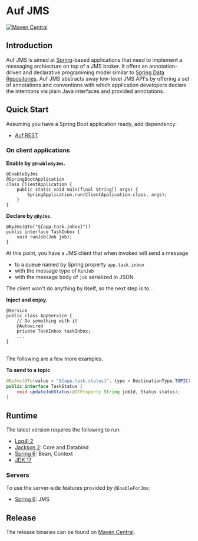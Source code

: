 # Auf JMS

[![Maven Central](https://maven-badges.herokuapp.com/maven-central/me.ehp246/auf-jms/badge.svg?style=flat-square)](https://maven-badges.herokuapp.com/maven-central/me.ehp246/auf-jms)

## Introduction
Auf JMS is aimed at <a href='https://spring.io/'>Spring</a>-based applications that need to implement a messaging archiecture on top of a JMS broker. It offers an annotation-driven and declarative programming model similar to  <a href='https://docs.spring.io/spring-data/commons/docs/current/reference/html/#repositories'>Spring Data Repositories</a>. Auf JMS abstracts away low-level JMS API's by offering a set of annotations and conventions with which application developers declare the intentions via plain Java interfaces and provided annotations. 

## Quick Start

Assuming you have a Spring Boot application ready, add dependency:

* [Auf REST](https://mvnrepository.com/artifact/me.ehp246/auf-jms)

### On client applications

**Enable by `@EnableByJms`.**

```
@EnableByJms
@SpringBootApplication
class ClientApplication {
    public static void main(final String[] args) {
        SpringApplication.run(ClientApplication.class, args);
    }
}
```

**Declare by `@ByJms`.**

```
@ByJms(@To("${app.task.inbox}"))
public interface TaskInbox {
    void runJob(Job job);
}
```

At this point, you have a JMS client that when invoked will send a message
* to a queue named by Spring property `app.task.inbox`
* with the message type of `RunJob`
* with the message body of `job` serialized in JSON

The client won't do anything by itself, so the next step is to...

**Inject and enjoy.**

```
@Service
public class AppService {
    // Do something with it
    @Autowired
    private TaskInbox taskInbox;
    ...
}
```

<br>
The following are a few more examples.

**To send to a topic**

```java
@ByJms(@To(value = "${app.task.status}", type = DestinationType.TOPIC))
public interface TaskStatus {
    void updateJobStatus(@OfProperty String jobId, Status status);
}
```

## Runtime
The latest version requires the following to run:
* <a href='https://mvnrepository.com/artifact/org.apache.logging.log4j/log4j-core'>Log4j 2</a>
* <a href='https://mvnrepository.com/artifact/com.fasterxml.jackson'>Jackson 2</a>: Core and Databind
* <a href='https://mvnrepository.com/artifact/org.springframework'>Spring 6</a>: Bean, Context
* <a href='https://openjdk.org/projects/jdk/17/'>JDK 17</a>
### Servers
To use the server-side features provided by `@EnableForJms`:
* <a href='https://mvnrepository.com/artifact/org.springframework'>Spring 6</a>: JMS

## Release
The release binaries can be found on [Maven Central](https://mvnrepository.com/artifact/me.ehp246/auf-jms).
